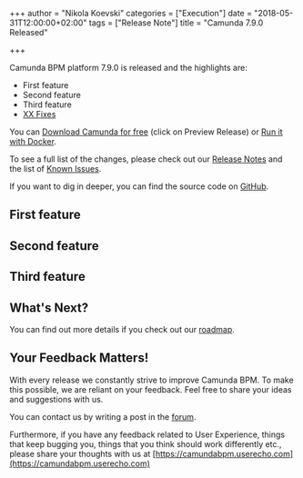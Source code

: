 +++
author = "Nikola Koevski"
categories = ["Execution"]
date = "2018-05-31T12:00:00+02:00"
tags = ["Release Note"]
title = "Camunda 7.9.0 Released"

+++

Camunda BPM platform 7.9.0 is released and the highlights are:

<!-- FEATURES LIST BEGINS -->
* First feature
* Second feature
* Third feature
* [XX Fixes]()
<!-- FEATURES LIST ENDS -->

You can [Download Camunda for free](https://camunda.com/download/) (click on Preview Release) or [Run it with Docker](https://hub.docker.com/r/camunda/camunda-bpm-platform/).

To see a full list of the changes, please check out our [Release Notes](https://app.camunda.com/jira/secure/ReleaseNote.jspa?projectId=10230&version=15301)
and the list of [Known Issues](https://app.camunda.com/jira/issues/?jql=affectedVersion%20%3D%207.9.0).

If you want to dig in deeper, you can find the source code on [GitHub](https://github.com/camunda/camunda-bpm-platform/releases/tag/7.9.0).

<!-- FEATURES EXPLANATIONS BEGIN -->

## First feature

## Second feature

## Third feature

<!-- FEATURES EXPLANATIONS END -->

## What's Next?

You can find out more details if you check out our [roadmap](https://camunda.com/learn/community/#roadmap).

## Your Feedback Matters!

With every release we constantly strive to improve Camunda BPM. To make this possible, we are reliant on your feedback. Feel free to share your ideas and suggestions with us.

You can contact us by writing a post in the [forum](https://forum.camunda.org/).

Furthermore, if you have any feedback related to User Experience, things that keep bugging you, things that you think should work differently etc., please share your thoughts with us at [https://camundabpm.userecho.com](https://camundabpm.userecho.com)
